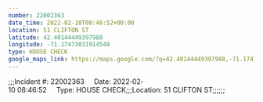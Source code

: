 ```yaml
---
number: 22002363
date_time: 2022-02-10T08:46:52+00:00
location: 51 CLIFTON ST
latitude: 42.40144449397988
longitude: -71.17473031914548
type: HOUSE CHECK
google_maps_link: https://maps.google.com/?q=42.40144449397988,-71.17473031914548
---
```


;;;Incident #: 22002363     Date: 2022‐02‐10 08:46:52     Type: HOUSE CHECK;;;Location: 51 CLIFTON ST;;;;;;
